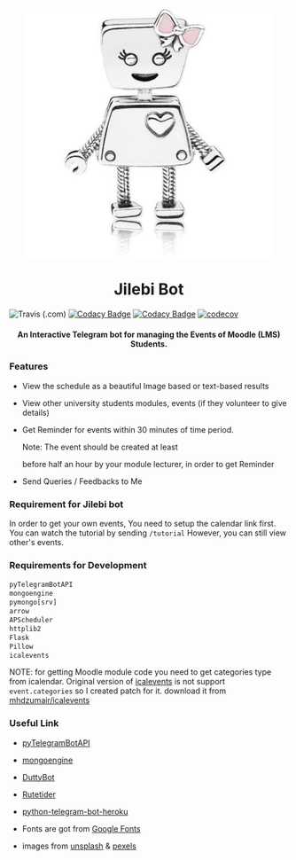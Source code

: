 <p align="center">
    <img src="images/photo_2020-12-08_13-26-48.jpg" width=450 height=450 align=center>
</p>
<h1 align="center">Jilebi Bot</h1>

![Travis (.com)](https://img.shields.io/travis/com/mhdzumair/Jilebi-Bot)
[![Codacy Badge](https://api.codacy.com/project/badge/Grade/4eb89a0e5a2741d58245092ef01f72f5)](https://app.codacy.com/gh/mhdzumair/Jilebi-Bot?utm_source=github.com&utm_medium=referral&utm_content=mhdzumair/Jilebi-Bot&utm_campaign=Badge_Grade)
[![Codacy Badge](https://app.codacy.com/project/badge/Coverage/dd81424073da4caab4d42e1010412989)](https://www.codacy.com/gh/mhdzumair/Jilebi-Bot/dashboard?utm_source=github.com&amp;utm_medium=referral&amp;utm_content=mhdzumair/Jilebi-Bot&amp;utm_campaign=Badge_Coverage)
[![codecov](https://codecov.io/gh/mhdzumair/Jilebi-Bot/branch/main/graph/badge.svg?token=P8BDN38VQ6)](https://codecov.io/gh/mhdzumair/Jilebi-Bot)

<h4 align="center">An Interactive Telegram bot for managing the Events of Moodle (LMS) Students.</h4>

### Features

*  View the schedule as a beautiful Image based or text-based results
   
*  View other university students modules, events (if they volunteer to give details)
   
*  Get Reminder for events within 30 minutes of time period.<p color="red"> Note: The event should be created at least
   
   before half an hour by your module lecturer, in order to get Reminder</p>
*  Send Queries / Feedbacks to Me

### Requirement for Jilebi bot

In order to get your own events, You need to setup the calendar link first. You can watch the tutorial by
sending `/tutorial`
However, you can still view other's events.

### Requirements for Development

    pyTelegramBotAPI
    mongoengine
    pymongo[srv]
    arrow
    APScheduler
    httplib2
    Flask
    Pillow
    icalevents

NOTE: for getting Moodle module code you need to get categories type from icalendar. Original version
of [icalevents](https://github.com/irgangla/icalevents) is not support `event.categories` so I created patch for it.
download it from [mhdzumair/icalevents](https://github.com/mhdzumair/icalevents.git)

### Useful Link

*  [pyTelegramBotAPI](https://github.com/eternnoir/pyTelegramBotAPI)
   
*  [mongoengine](http://docs.mongoengine.org/tutorial.html)
   
*  [DuttyBot](https://github.com/dmytrostriletskyi/DuttyBot.git)
   
*  [Rutetider](https://github.com/dmytrostriletskyi/Rutetider)
   
*  [python-telegram-bot-heroku](https://github.com/liuhh02/python-telegram-bot-heroku)
   
*  Fonts are got from [Google Fonts](https://fonts.google.com/)
   
*  images from [unsplash](https://unsplash.com/s/photos/paper-and-laptop)
   & [pexels](https://www.pexels.com/search/paper%20and%20pen/) 
